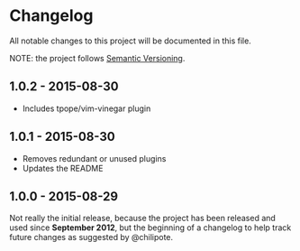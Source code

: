 # Changelog

All notable changes to this project will be documented in this file.

NOTE: the project follows [Semantic Versioning](http://semver.org/).

## 1.0.2 - 2015-08-30

- Includes tpope/vim-vinegar plugin

## 1.0.1 - 2015-08-30

- Removes redundant or unused plugins
- Updates the README

## 1.0.0 - 2015-08-29

Not really the initial release, because the project has been released and used
since __September 2012__, but the beginning of a changelog to help track future
changes as suggested by @chilipote.
